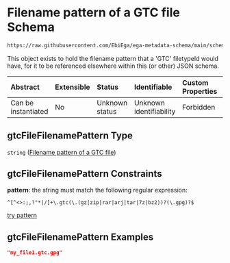# Filename pattern of a GTC file Schema

```txt
https://raw.githubusercontent.com/EbiEga/ega-metadata-schema/main/schemas/EGA.common-definitions.json#/definitions/gtcFileFilenamePattern
```

This object exists to hold the filename pattern that a 'GTC' filetypeId would have, for it to be referenced elsewhere within this (or other) JSON schema.

| Abstract            | Extensible | Status         | Identifiable            | Custom Properties | Additional Properties | Access Restrictions | Defined In                                                                                           |
| :------------------ | :--------- | :------------- | :---------------------- | :---------------- | :-------------------- | :------------------ | :--------------------------------------------------------------------------------------------------- |
| Can be instantiated | No         | Unknown status | Unknown identifiability | Forbidden         | Allowed               | none                | [EGA.common-definitions.json\*](../../../schemas/EGA.common-definitions.json "open original schema") |

## gtcFileFilenamePattern Type

`string` ([Filename pattern of a GTC file](ega-4-definitions-filename-pattern-of-a-gtc-file.md))

## gtcFileFilenamePattern Constraints

**pattern**: the string must match the following regular expression:&#x20;

```regexp
^[^<>:;,?"*|/]+\.gtc(\.(gz|zip|rar|arj|tar|7z|bz2))?(\.gpg)?$
```

[try pattern](https://regexr.com/?expression=%5E%5B%5E%3C%3E%3A%3B%2C%3F%22*%7C%2F%5D%2B%5C.gtc\(%5C.\(gz%7Czip%7Crar%7Carj%7Ctar%7C7z%7Cbz2\)\)%3F\(%5C.gpg\)%3F%24 "try regular expression with regexr.com")

## gtcFileFilenamePattern Examples

```json
"my_file1.gtc.gpg"
```
